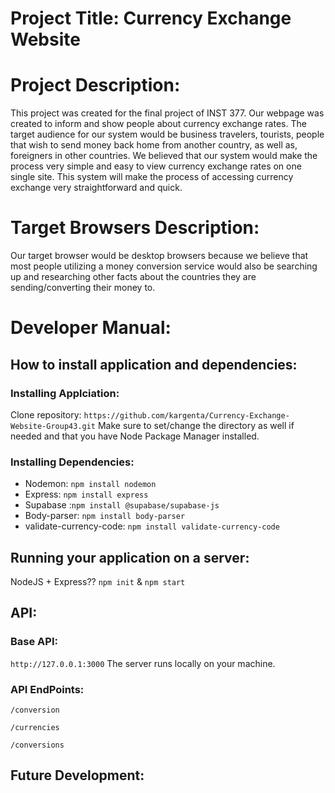 # Project Title: Currency Exchange Website

# Project Description:
This project was created for the final project of INST 377. Our webpage was created to inform and show people about currency exchange rates. The target audience for our system would be business travelers, tourists, people that wish to send money back home from another country, as well as, foreigners in other countries. We believed that our system would make the process very simple and easy to view currency exchange rates on one single site. This system will make the process of accessing currency exchange very straightforward and quick. 

# Target Browsers Description:
Our target browser would be desktop browsers because we believe that most people utilizing a money conversion service would also be searching up and researching other facts about the countries they are sending/converting their money to. 

# Developer Manual:
## How to install application and dependencies:
### Installing Applciation:
Clone repository: `https://github.com/kargenta/Currency-Exchange-Website-Group43.git`
Make sure to set/change the directory as well if needed and that you have Node Package Manager installed.

### Installing Dependencies:
- Nodemon: `npm install nodemon`
- Express: `npm install express`
- Supabase :`npm install @supabase/supabase-js`
- Body-parser: `npm install body-parser`
- validate-currency-code: `npm install validate-currency-code`
## Running your application on a server:
NodeJS + Express??
`npm init` & `npm start`

## API:
### Base API:
`http://127.0.0.1:3000`
The server runs locally on your machine. 

### API EndPoints:
`/conversion`

`/currencies`

`/conversions`

## Future Development:

